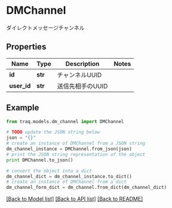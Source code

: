 # DMChannel

ダイレクトメッセージチャンネル

## Properties

Name | Type | Description | Notes
------------ | ------------- | ------------- | -------------
**id** | **str** | チャンネルUUID | 
**user_id** | **str** | 送信先相手のUUID | 

## Example

```python
from traq.models.dm_channel import DMChannel

# TODO update the JSON string below
json = "{}"
# create an instance of DMChannel from a JSON string
dm_channel_instance = DMChannel.from_json(json)
# print the JSON string representation of the object
print DMChannel.to_json()

# convert the object into a dict
dm_channel_dict = dm_channel_instance.to_dict()
# create an instance of DMChannel from a dict
dm_channel_form_dict = dm_channel.from_dict(dm_channel_dict)
```
[[Back to Model list]](../README.md#documentation-for-models) [[Back to API list]](../README.md#documentation-for-api-endpoints) [[Back to README]](../README.md)


